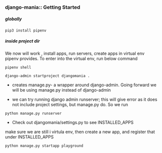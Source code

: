 ### django-mania:: Getting Started

##### globally
```
pip3 install pipenv
```

##### inside project dir

We now will work , install apps, run servers, create apps in virtual env pipenv provides. To enter into the virtual env, run below command
```
pipenv shell
```
```
django-admin startproject djangomania . 
```
- creates manage.py- a wrapper around django-admin. Going forward we will be using manage.py instead of django-admin

- we can try running django admin runserver; this will give error as it does not include project settings, but manage.py do. So we run
```
python manage.py runserver
```
- Check out djangomania/settings.py to see INSTALLED_APPS

make sure we are still i virtula env, then create a new app, and register that under INSTALLED_APPS
```
python manage.py startapp playground
```
 